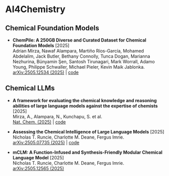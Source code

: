 # AI4Chemistry










 ## Chemical Foundation Models

* **ChemPile: A 250GB Diverse and Curated Dataset for Chemical Foundation Models** [2025]  
Adrian Mirza, Nawaf Alampara, Martiño Ríos-García, Mohamed Abdelalim, Jack Butler, Bethany Connolly, Tunca Dogan, Marianna Nezhurina, Bünyamin Şen, Santosh Tirunagari, Mark Worrall, Adamo Young, Philippe Schwaller, Michael Pieler, Kevin Maik Jablonka.  
[arXiv:2505.12534 (2025)](https://doi.org/10.48550/arXiv.2505.12534) |  [code](https://huggingface.co/datasets/jablonkagroup/chempile-code)




## Chemical LLMs



* **A framework for evaluating the chemical knowledge and reasoning abilities of large language models against the expertise of chemists** [2025]  
Mirza, A., Alampara, N., Kunchapu, S. et al.  
[Nat. Chem. (2025)](https://doi.org/10.1038/s41557-025-01815-x) |  [code](https://github.com/lamalab-org/chembench)  

* **Assessing the Chemical Intelligence of Large Language Models** [2025]  
Nicholas T. Runcie, Charlotte M. Deane, Fergus Imrie.  
[arXiv:2505.07735 (2025)](https://doi.org/10.48550/arXiv.2505.07735) |  [code](https://github.com/oxpig/ChemIQ)  

* **mCLM: A Function-Infused and Synthesis-Friendly Modular Chemical Language Model** [2025]  
Nicholas T. Runcie, Charlotte M. Deane, Fergus Imrie.  
[arXiv:2505.12565 (2025)](https://doi.org/10.48550/arXiv.2505.12565)  







